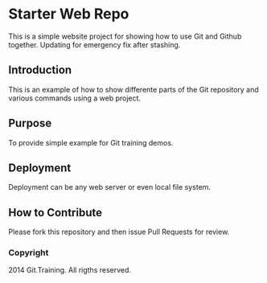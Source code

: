 # Starter Web Repo

This is a simple website project for showing how to use Git and Github together.
Updating for emergency fix after stashing.

## Introduction

This is an example of how to show differente parts of the Git repository and various commands using a web project.

## Purpose

To provide simple example for Git training demos.

## Deployment

Deployment can be any web server or even local file system.

## How to Contribute

Please fork this repository and then issue Pull Requests for review.

### Copyright

2014 Git.Training. All rigths reserved.